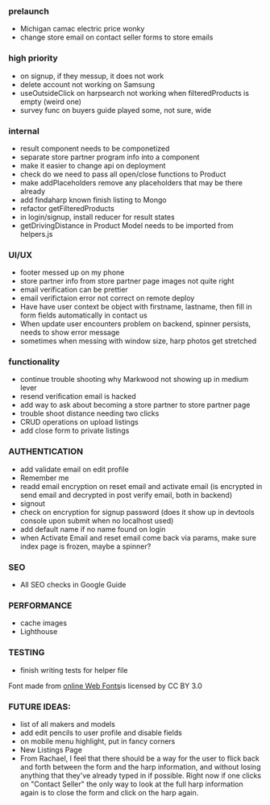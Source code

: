 ### prelaunch

- Michigan camac electric price wonky
- change store email on contact seller forms to store emails

### high priority
- on signup, if they messup, it does not work
- delete account not working on Samsung
- useOutsideClick on harpsearch not working when filteredProducts is empty (weird one)
- survey func on buyers guide played some, not sure, wide

### internal
- result component needs to be componetized
- separate store partner program info into a component
- make it easier to change api on deployment
- check do we need to pass all open/close functions to Product
- make addPlaceholders remove any placeholders that may be there already
- add findaharp known finish listing to Mongo
- refactor getFilteredProducts
- in login/signup, install reducer for result states
- getDrivingDistance in Product Model needs to be imported from helpers.js

### UI/UX

- footer messed up on my phone
- store partner info from store partner page images not quite right
- email verification can be prettier
- email verifictaion error not correct on remote deploy
- Have have user context be object with firstname, lastname, then fill in form fields automatically in contact us 
- When update user encounters problem on backend, spinner persists, needs to show error message
- sometimes when messing with window size, harp photos get stretched

### functionality
- continue trouble shooting why Markwood not showing up in medium lever
- resend verification email is hacked
- add way to ask about becoming a store partner to store partner page
- trouble shoot distance needing two clicks
- CRUD operations on upload listings
- add close form to private listings

### AUTHENTICATION
- add validate email on edit profile
- Remember me
- readd email encryption on reset email and activate email (is encrypted in send email and decrypted in post verify email, both in backend)
- signout
- check on encryption for signup password (does it show up in devtools console upon submit when no localhost used)
- add default name if no name found on login
- when Activate Email and reset email come back via params, make sure index page is frozen, maybe a spinner?

### SEO
- All SEO checks in Google Guide

### PERFORMANCE
- cache images
- Lighthouse

### TESTING

- finish writing tests for helper file

<div>Font made from <a href="http://www.onlinewebfonts.com">online Web Fonts</a>is licensed by CC BY 3.0</div>

### FUTURE IDEAS:

- list of all makers and models
- add edit pencils to user profile and disable fields
- on mobile menu highlight, put in fancy corners
- New Listings Page
- From Rachael, I feel that there should be a way for the user to flick back and forth between the form and the harp information, and without losing anything that they've already typed in if possible. Right now if one clicks on "Contact Seller" the only way to look at the full harp information again is to close the form and click on the harp again. 
